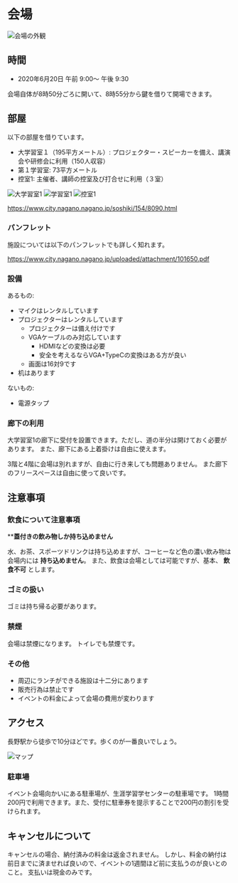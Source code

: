 # 会場

![会場の外観](https://www.city.nagano.nagano.jp/uploaded/image/8652.jpg)

## 時間

* 2020年6月20日 午前 9:00〜 午後 9:30

会場自体が8時50分ごろに開いて、8時55分から鍵を借りて開場できます。

## 部屋

以下の部屋を借りています。

* 大学習室１（195平方メートル）: プロジェクター・スピーカーを備え、講演会や研修会に利用（150人収容）
* 第１学習室: 73平方メートル
* 控室1: 主催者、講師の控室及び打合せに利用（３室）

![大学習室1](https://www.city.nagano.nagano.jp/uploaded/image/8662.jpg)
![学習室1](https://www.city.nagano.nagano.jp/uploaded/image/8654.jpg)
![控室1](https://www.city.nagano.nagano.jp/uploaded/image/8664.jpg)

https://www.city.nagano.nagano.jp/soshiki/154/8090.html

### パンフレット

施設については以下のパンフレットでも詳しく知れます。

https://www.city.nagano.nagano.jp/uploaded/attachment/101650.pdf

### 設備

あるもの:

* マイクはレンタルしています
* プロジェクターはレンタルしています
    * プロジェクターは備え付けです
    * VGAケーブルのみ対応しています
        * HDMIなどの変換は必要
        * 安全を考えるならVGA+TypeCの変換はある方が良い
    * 画面は16対9です
* 机はあります

ないもの:

* 電源タップ

### 廊下の利用

大学習室1の廊下に受付を設置できます。ただし、道の半分は開けておく必要があります。
また、廊下にある上着掛けは自由に使えます。

3階と4階に会場は別れますが、自由に行き来しても問題ありません。
また廊下のフリースペースは自由に使って良いです。

## 注意事項

### 飲食について注意事項

****蓋付きの飲み物しか持ち込めません**

水、お茶、スポーツドリンクは持ち込めますが、コーヒーなど色の濃い飲み物は会場内には **持ち込めません**。
また、飲食は会場としては可能ですが、基本、 **飲食不可** とします。

### ゴミの扱い

ゴミは持ち帰る必要があります。

### 禁煙

会場は禁煙になります。
トイレでも禁煙です。

### その他

* 周辺にランチができる施設は十二分にあります
* 販売行為は禁止です
* イベントの料金によって会場の費用が変わります

## アクセス

長野駅から徒歩で10分ほどです。歩くのが一番良いでしょう。

![マップ](https://www.city.nagano.nagano.jp/uploaded/image/8668.jpg)

### 駐車場

イベント会場向かいにある駐車場が、生涯学習学センターの駐車場です。
1時間200円で利用できます。また、受付に駐車券を提示することで200円の割引を受けられます。

## キャンセルについて

キャンセルの場合、納付済みの料金は返金されません。
しかし、料金の納付は前日までに済ませれば良いので、イベントの1週間ほど前に支払うのが良いとのこと。
支払いは現金のみです。
